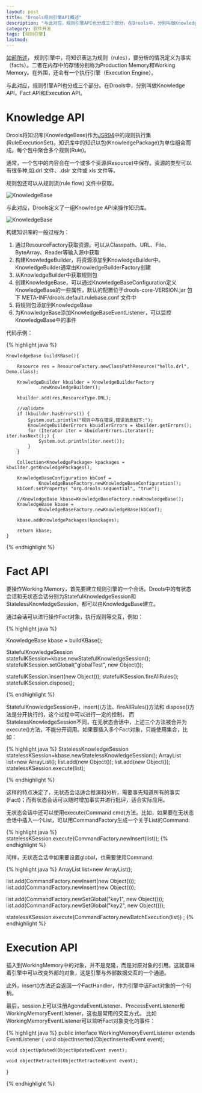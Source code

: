 ```yaml
---
layout: post
title: "Drools规则引擎API概述"
description: "与此对应，规则引擎API也分成三个部分。在Drools中，分别叫做Knowledge API，Fact API和Execution API。"
category: 软件开发
tags: [规则引擎]
lastmod:
---
```



[如前所述](/2012/03/20/rule_engine_1.html)，
规则引擎中，将知识表达为规则（rules），要分析的情况定义为事实（facts）。二者在内存中的存储分别称为Production Memory和Working Memory。在外围，还会有一个执行引擎（Execution Engine）。

与此对应，规则引擎API也分成三个部分。在Drools中，分别叫做Knowledge API，Fact API和Execution API。


# Knowledge API

Drools将知识库(KnowledgeBase)作为[JSR94](/2012/12/07/jsr94.html)中的规则执行集(RuleExecutionSet)。知识库中的知识以包(KnowledgePackage)为单位组合而成。每个包中聚合多个规则(Rule)。

通常，一个包中的内容会在一个或多个资源(Resource)中保存。资源的类型可以有很多种,如.drl 文件、.dslr 文件或 xls 文件等。

规则包还可以从规则流(rule flow) 文件中获取。


![KnowledgeBase](images/rule-engine/KnowledgeBase.png)

与此对应，Drools定义了一组Knowledge API来操作知识库。

![KnowledgeBase](images/rule-engine/KnowledgeAPI.png)

构建知识库的一般过程为：

1. 通过ResourceFactory获取资源。可以从Classpath、URL、File、ByteArray、Reader等输入源中获取
2. 构建KnowledgeBuilder，将资源添加到KnowledgeBuilder中。KnowledgeBuilder通常由KnowledgeBuilderFactory创建
3. 从KnowledgeBuilder中获取规则包
4. 创建KnowledgeBase，可以通过KnowledgeBaseConfiguration定义KnowledgeBase的一些属性，默认的配置位于drools-core-VERSION.jar 包下 META-INF/drools.default.rulebase.conf 文件中
5. 将规则包添加到KnowledgeBase
6. 为KnowledgeBase添加KnowledgeBaseEventListener，可以监控KnowledgeBase中的事件

代码示例：

{% highlight java %}

	KnowledgeBase buildKBase(){

		Resource res = ResourceFactory.newClassPathResource("hello.drl", Demo.class);

		KnowledgeBuilder kbuilder = KnowledgeBuilderFactory
				.newKnowledgeBuilder();

		kbuilder.add(res,ResourceType.DRL);

		//validate
		if (kbuilder.hasErrors()) {
			System.out.println("规则中存在错误,错误消息如下:");
			KnowledgeBuilderErrors kbuidlerErrors = kbuilder.getErrors();
			for (Iterator iter = kbuidlerErrors.iterator(); iter.hasNext();) {
				System.out.println(iter.next());
			}
		}

		Collection<KnowledgePackage> kpackages = kbuilder.getKnowledgePackages();

		KnowledgeBaseConfiguration kbConf =
				KnowledgeBaseFactory.newKnowledgeBaseConfiguration();
		kbConf.setProperty( "org.drools.sequential", "true");

		//KnowledgeBase kbase=KnowledgeBaseFactory.newKnowledgeBase();
		KnowledgeBase kbase =
				KnowledgeBaseFactory.newKnowledgeBase(kbConf);

		kbase.addKnowledgePackages(kpackages);

		return kbase;
	}


{% endhighlight %}

# Fact API

要操作Working Memory，首先要建立规则引擎的一个会话。Drools中的有状态会话和无状态会话分别为StatefulKnowledgeSession和StatelessKnowledgeSession，都可以由KnowledgeBase建立。

通过会话可以进行操作Fact对象，执行规则等交互，例如：

{% highlight java %}

KnowledgeBase kbase = buildKBase();

StatefulKnowledgeSession statefulKSession=kbase.newStatefulKnowledgeSession();
statefulKSession.setGlobal("globalTest", new Object());

statefulKSession.insert(new Object());
statefulKSession.fireAllRules();
statefulKSession.dispose();

{% endhighlight %}

StatefulKnowledgeSession中，insert()方法、fireAllRules()方法和 dispose()方法是分开执行的，这个过程中可以进行一定的控制，
而StatelessKnowledgeSession不同，在无状态会话中，上述三个方法被合并为execute()方法，不能分开调用。如果要插入多个Fact对象，只能使用集合，比如：

{% highlight java %}
StatelessKnowledgeSession statelessKSession=kbase.newStatelessKnowledgeSession();
ArrayList list=new ArrayList();
list.add(new Object());
list.add(new Object());
statelessKSession.execute(list);

{% endhighlight %}

这样的特点决定了，无状态会话适合推演和分析，需要事先知道所有的事实(Fact)；而有状态会话可以随时增加事实并进行批评，适合实际应用。

无状态会话中还可以使用execute(Command cmd)方法。比如，如果要在无状态会话中插入一个List，可以用CommandFactory生成一个关于List的Command:

{% highlight java %}
statelessKSession.execute(CommandFactory.newInsert(list));
{% endhighlight %}

同样，无状态会话中如果要设置global，也需要使用Command:

{% highlight java %}
ArrayList<Command> list=new ArrayList<Command>();

list.add(CommandFactory.newInsert(new Object()));
list.add(CommandFactory.newInsert(new Object()));

list.add(CommandFactory.newSetGlobal("key1", new Object()));
list.add(CommandFactory.newSetGlobal("key2", new Object()));

statelessKSession.execute(CommandFactory.newBatchExecution(list)) ;
{% endhighlight %}


# Execution API

插入到WorkingMemory中的对象，并不是克隆，而是对原对象的引用。这就意味着引擎中可以改变外部的对象，这是引擎与外部数据交互的一个通道。

此外，insert()方法还会返回一个FactHandler，作为引擎中该Fact对象的一个句柄。

最后，session上可以注册AgendaEventListener、ProcessEventListener和WorkingMemoryEventListener，这也是常用的交互方式。
比如WorkingMemoryEventListener可以监听Fact对象变化的事件：

{% highlight java %}
public interface WorkingMemoryEventListener
    extends
    EventListener {
    void objectInserted(ObjectInsertedEvent event);

    void objectUpdated(ObjectUpdatedEvent event);

    void objectRetracted(ObjectRetractedEvent event);
}

{% endhighlight %}
